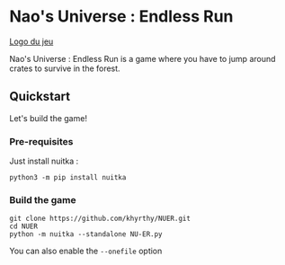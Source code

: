 # Nao's Universe : Endless Run

[Logo du jeu](https://github.com/khyrthy/NUER/raw/master/Assets/GUI/Title.png "Logo du jeu")

Nao's Universe : Endless Run is a game where you have to jump around crates to survive in the forest.

## Quickstart

Let's build the game!

### Pre-requisites

Just install nuitka :
```
python3 -m pip install nuitka
```

### Build the game

```
git clone https://github.com/khyrthy/NUER.git
cd NUER
python -m nuitka --standalone NU-ER.py
```

You can also enable the `--onefile` option
